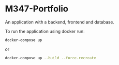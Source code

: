 # M347-Portfolio

An application with a backend, frontend and database.

To run the application using docker run:

```bash
docker-compose up
```

or

```bash
docker-compose up --build --force-recreate
```
